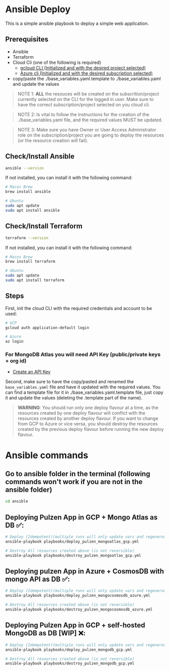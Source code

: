 # Ansible Deploy

This is a simple ansible playbook to deploy a simple web application.

## Prerequisites

- Ansible
- Terraform
- Cloud Cli (one of the following is required)
  - [gcloud CLI (Initialized and with the desired project selected)](https://cloud.google.com/sdk/docs/install)
  - [Azure cli (Initialized and with the desired subscription selected)](https://learn.microsoft.com/en-us/cli/azure/install-azure-cli)
- copy/paste the ./base_variables.yaml.template to ./base_variables.yaml and update the values

> NOTE 1: **ALL** the resouces will be created on the subscrition/project currently selected on the CLI for the logged in user. Make sure to have the correct subscription/project selected on you cloud cli.

> NOTE 2: Is vital to follow the instructions for the creation of the ./base_variables.yaml file, and the required values MUST be updated.

> NOTE 3: Make sure you have Owner or User Access Administrator role on the subscription/project you are going to deploy the resources (or the resource creation will fail).

## Check/Install Ansible

```bash
ansible --version
```

If not installed, you can install it with the following command:

```bash
# Macos Brew
brew install ansible

# Ubuntu
sudo apt update
sudo apt install ansible
```

## Check/Install Terraform

```bash
terraform --version
```

If not installed, you can install it with the following command:

```bash
# Macos Brew
brew install terraform

# Ubuntu
sudo apt update
sudo apt install terraform
```

## Steps

First, init the cloud CLI with the required credentials and account to be used:

```bash
# GCP
gcloud auth application-default login

# Azure
az login
```

### For MongoDB Atlas you will need API Key (public/private keys + org id)

- [Create an API Key](https://www.mongodb.com/docs/atlas/configure-api-access-project/?msockid=1df97124b3fe669d314265e8b247677c#manage-programmatic-access-to-a-project)

Second, make sure to have the copy/pasted and renamed the `base_variables.yaml` file and have it updated with the required values. You can find a template file for it in ./base_variables.yaml.template file, just copy it and update the values (deleting the .template part of the name).

> **WARNING**: You should run only one deploy flavour at a time, as the resources created by one deploy flavour will conflict with the resources created by another deploy flavour. If you want to change from GCP to Azure or vice versa, you should destroy the resources created by the previous deploy flavour before running the new deploy flavour.

# Ansible commands

## Go to ansible folder in the terminal (following commands won't work if you are not in the ansible folder)

```bash
cd ansible
```

## Deploying Pulzen App in GCP + Mongo Atlas as DB ✅:

```bash
# Deploy (Idempotent)(multiple runs will only update vars and regenerate db password)
ansible-playbook playbooks/deploy_pulzen_mongoatlas_gcp.yml

# Destroy All resources created above (is not reversible)
ansible-playbook playbooks/destroy_pulzen_mongoatlas_gcp.yml
```

## Deploying pulzen App in Azure + CosmosDB with mongo API as DB ✅:

```bash
# Deploy (Idempotent)(multiple runs will only update vars and regenerate db password)
ansible-playbook playbooks/deploy_pulzen_mongocosmosdb_azure.yml

# Destroy All resources created above (is not reversible)
ansible-playbook playbooks/destroy_pulzen_mongocosmosdb_azure.yml
```

## Deploying Pulzen App in GCP + self-hosted MongoDB as DB [WIP] ❌:

```bash
# Deploy (Idempotent)(multiple runs will only update vars and regenerate db password)
ansible-playbook playbooks/deploy_pulzen_mongodb_gcp.yml

# Destroy All resources created above (is not reversible)
ansible-playbook playbooks/destroy_pulzen_mongodb_gcp.yml
```

